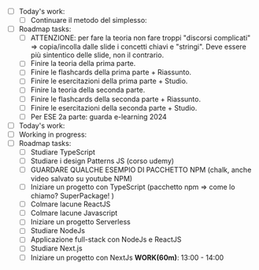 
- [ ] Today's work:
	- [ ] Continuare il metodo del simplesso:
- [ ] Roadmap tasks:
	- [ ] ATTENZIONE: per fare la teoria non fare troppi "discorsi complicati" => copia/incolla dalle slide i concetti chiavi e "stringi". Deve essere più sintentico delle slide, non il contrario.
	- [ ] Finire la teoria della prima parte.
	- [ ] Finire le flashcards della prima parte + Riassunto.
	- [ ] Finire le esercitazioni della prima parte + Studio.
	- [ ] Finire la teoria della seconda parte.
	- [ ] Finire le flashcards della seconda parte + Riassunto.
	- [ ] Finire le esercitazioni della seconda parte + Studio.
	- [ ] Per ESE 2a parte: guarda e-learning 2024
- [ ] Today's work:
- [ ] Working in progress:
- [ ] Roadmap tasks:
	- [ ] Studiare TypeScript
	- [ ] Studiare i design Patterns JS (corso udemy)
	- [ ] GUARDARE QUALCHE ESEMPIO DI PACCHETTO NPM (chalk, anche video salvato su youtube NPM)
	- [ ] Iniziare un progetto con TypeScript (pacchetto npm => come lo chiamo? SuperPackage! )
	- [ ] Colmare lacune ReactJS
	- [ ] Colmare lacune Javascript
	- [ ] Iniziare un progetto Serverless
	- [ ] Studiare NodeJs
	- [ ] Applicazione full-stack con NodeJs e ReactJS 
	- [ ] Studiare Next.js
	- [ ] Iniziare un progetto con NextJs
**WORK(60m)**: 13:00 - 14:00